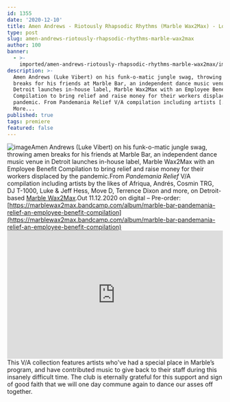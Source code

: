 ```yaml
---
id: 1355
date: '2020-12-10'
title: Amen Andrews - Riotously Rhapsodic Rhythms (Marble Wax2Max) - Loose Lips
type: post
slug: amen-andrews-riotously-rhapsodic-rhythms-marble-wax2max
author: 100
banner:
  - >-
    imported/amen-andrews-riotously-rhapsodic-rhythms-marble-wax2max/image1355.jpeg
description: >-
  Amen Andrews (Luke Vibert) on his funk-o-matic jungle swag, throwing amen
  breaks for his friends at Marble Bar, an independent dance music venue in
  Detroit launches in-house label, Marble Wax2Max with an Employee Benefit
  Compilation to bring relief and raise money for their workers displaced by the
  pandemic. From Pandemania Relief V/A compilation including artists [...]Read
  More...
published: true
tags: premiere
featured: false
---
```

![image](../imported/amen-andrews-riotously-rhapsodic-rhythms-marble-wax2max/image1355.jpeg)Amen Andrews (Luke Vibert) on his funk-o-matic jungle swag, throwing amen breaks for his friends at Marble Bar, an independent dance music venue in Detroit launches in-house label, Marble Wax2Max with an Employee Benefit Compilation to bring relief and raise money for their workers displaced by the pandemic.From _Pandemania Relief_ V/A compilation including artists by the likes of Afriqua, Andrés, Cosmin TRG, DJ T-1000, Luke & Jeff Hess, Move D, Terrence Dixon and more, on Detroit-based [Marble Wax2Max](https://marblewax2max.bandcamp.com/).Out 11.12.2020 on digital – Pre-order: [https://marblewax2max.bandcamp.com/album/marble-bar-pandemania-relief-an-employee-benefit-compilation](https://marblewax2max.bandcamp.com/album/marble-bar-pandemania-relief-an-employee-benefit-compilation)<iframe width='100%' height='300' scrolling='no' frameborder='no' allow='autoplay' src='https://w.soundcloud.com/player/?url=https%3A//api.soundcloud.com/tracks/945175858&color=%23ff5500&auto_play=false&hide_related=false&show_comments=true&show_user=true&show_reposts=false&show_teaser=true'></iframe>This V/A collection features artists who've had a special place in Marble’s program, and have contributed music to give back to their staff during this insanely difficult time. The club is eternally grateful for this support and sign of good faith that we will one day commune again to dance our asses off together.